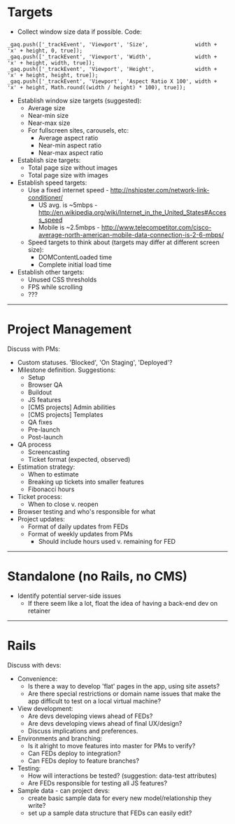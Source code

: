# Targets

* Collect window size data if possible. Code:

```
_gaq.push(['_trackEvent', 'Viewport', 'Size',               width + 'x' + height, 0, true]);
_gaq.push(['_trackEvent', 'Viewport', 'Width',              width + 'x' + height, width, true]);
_gaq.push(['_trackEvent', 'Viewport', 'Height',             width + 'x' + height, height, true]);
_gaq.push(['_trackEvent', 'Viewport', 'Aspect Ratio X 100', width + 'x' + height, Math.round((width / height) * 100), true]);
```

* Establish window size targets (suggested):
  * Average size
  * Near-min size
  * Near-max size
  * For fullscreen sites, carousels, etc:
    * Average aspect ratio
    * Near-min aspect ratio
    * Near-max aspect ratio
* Establish size targets:
  * Total page size without images
  * Total page size with images
* Establish speed targets:
  * Use a fixed internet speed - http://nshipster.com/network-link-conditioner/
    * US avg. is ~5mbps - http://en.wikipedia.org/wiki/Internet_in_the_United_States#Access_speed
    * Mobile is ~2.5mbps - http://www.telecompetitor.com/cisco-average-north-american-mobile-data-connection-is-2-6-mbps/
  * Speed targets to think about (targets may differ at different screen size):
    * DOMContentLoaded time
    * Complete initial load time
* Establish other targets:
  * Unused CSS thresholds
  * FPS while scrolling
  * ???

<hr>

# Project Management

Discuss with PMs:

* Custom statuses. 'Blocked', 'On Staging', 'Deployed'?
* Milestone definition. Suggestions:
  * Setup
  * Browser QA
  * Buildout
  * JS features
  * [CMS projects] Admin abilities
  * [CMS projects] Templates
  * QA fixes
  * Pre-launch
  * Post-launch
* QA process
  * Screencasting
  * Ticket format (expected, observed)
* Estimation strategy:
  * When to estimate
  * Breaking up tickets into smaller features
  * Fibonacci hours
* Ticket process:
  * When to close v. reopen
* Browser testing and who's responsible for what
* Project updates:
  * Format of daily updates from FEDs
  * Format of weekly updates from PMs
    * Should include hours used v. remaining for FED

<hr>

# Standalone (no Rails, no CMS)

* Identify potential server-side issues
  * If there seem like a lot, float the idea of having a back-end dev on retainer

<hr>

# Rails

Discuss with devs:

* Convenience:
  * Is there a way to develop 'flat' pages in the app, using site assets?
  * Are there special restrictions or domain name issues that make the app difficult to test on a local virtual machine?
* View development:
  * Are devs developing views ahead of FEDs?
  * Are devs developing views ahead of final UX/design?
  * Discuss implications and preferences.
* Environments and branching:
  * Is it alright to move features into master for PMs to verify?
  * Can FEDs deploy to integration?
  * Can FEDs deploy to feature branches?
* Testing:
  * How will interactions be tested? (suggestion: data-test attributes)
  * Are FEDs responsible for testing all JS features?
* Sample data - can project devs:
  * create basic sample data for every new model/relationship they write?
  * set up a sample data structure that FEDs can easily edit?
